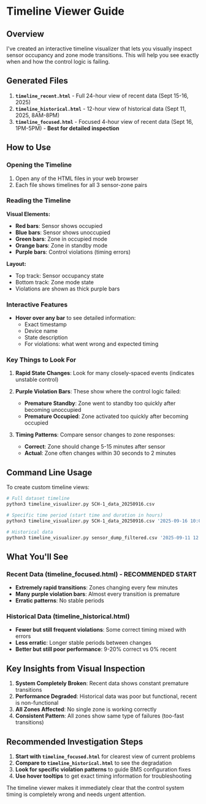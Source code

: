 # Timeline Viewer Guide

## Overview

I've created an interactive timeline visualizer that lets you visually inspect sensor occupancy and zone mode transitions. This will help you see exactly when and how the control logic is failing.

## Generated Files

1. **`timeline_recent.html`** - Full 24-hour view of recent data (Sept 15-16, 2025)
2. **`timeline_historical.html`** - 12-hour view of historical data (Sept 11, 2025, 8AM-8PM)
3. **`timeline_focused.html`** - Focused 4-hour view of recent data (Sept 16, 1PM-5PM) - **Best for detailed inspection**

## How to Use

### Opening the Timeline
1. Open any of the HTML files in your web browser
2. Each file shows timelines for all 3 sensor-zone pairs

### Reading the Timeline

**Visual Elements:**
- **Red bars**: Sensor shows occupied
- **Blue bars**: Sensor shows unoccupied
- **Green bars**: Zone in occupied mode
- **Orange bars**: Zone in standby mode
- **Purple bars**: Control violations (timing errors)

**Layout:**
- Top track: Sensor occupancy state
- Bottom track: Zone mode state
- Violations are shown as thick purple bars

### Interactive Features
- **Hover over any bar** to see detailed information:
  - Exact timestamp
  - Device name
  - State description
  - For violations: what went wrong and expected timing

### Key Things to Look For

1. **Rapid State Changes**: Look for many closely-spaced events (indicates unstable control)

2. **Purple Violation Bars**: These show where the control logic failed:
   - **Premature Standby**: Zone went to standby too quickly after becoming unoccupied
   - **Premature Occupied**: Zone activated too quickly after becoming occupied

3. **Timing Patterns**: Compare sensor changes to zone responses:
   - **Correct**: Zone should change 5-15 minutes after sensor
   - **Actual**: Zone often changes within 30 seconds to 2 minutes

## Command Line Usage

To create custom timeline views:

```bash
# Full dataset timeline
python3 timeline_visualizer.py SCH-1_data_20250916.csv

# Specific time period (start time and duration in hours)
python3 timeline_visualizer.py SCH-1_data_20250916.csv '2025-09-16 10:00' 6

# Historical data
python3 timeline_visualizer.py sensor_dump_filtered.csv '2025-09-11 12:00' 8
```

## What You'll See

### Recent Data (timeline_focused.html) - **RECOMMENDED START**
- **Extremely rapid transitions**: Zones changing every few minutes
- **Many purple violation bars**: Almost every transition is premature
- **Erratic patterns**: No stable periods

### Historical Data (timeline_historical.html)
- **Fewer but still frequent violations**: Some correct timing mixed with errors
- **Less erratic**: Longer stable periods between changes
- **Better but still poor performance**: 9-20% correct vs 0% recent

## Key Insights from Visual Inspection

1. **System Completely Broken**: Recent data shows constant premature transitions
2. **Performance Degraded**: Historical data was poor but functional, recent is non-functional
3. **All Zones Affected**: No single zone is working correctly
4. **Consistent Pattern**: All zones show same type of failures (too-fast transitions)

## Recommended Investigation Steps

1. **Start with `timeline_focused.html`** for clearest view of current problems
2. **Compare to `timeline_historical.html`** to see the degradation
3. **Look for specific violation patterns** to guide BMS configuration fixes
4. **Use hover tooltips** to get exact timing information for troubleshooting

The timeline viewer makes it immediately clear that the control system timing is completely wrong and needs urgent attention.